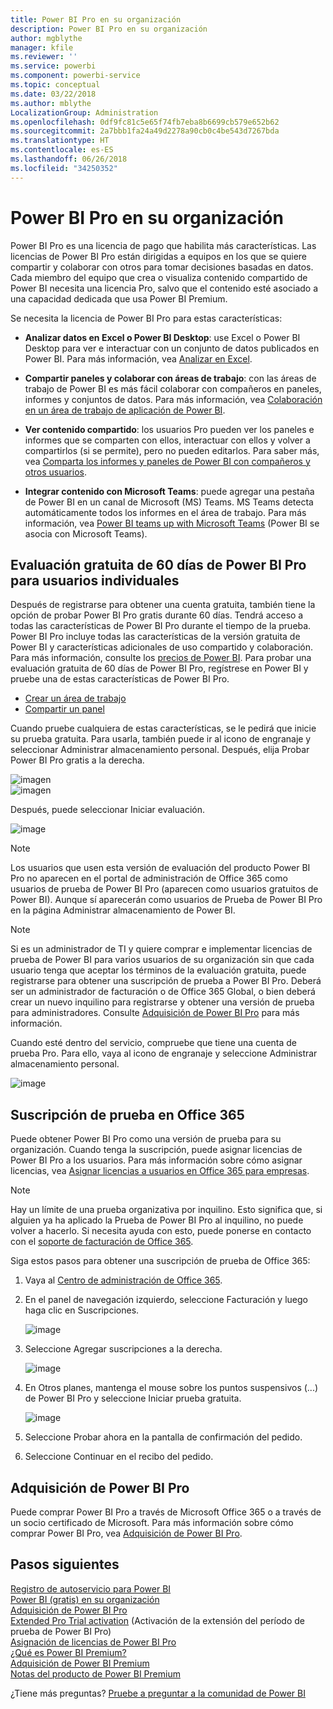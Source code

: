 ```yaml
---
title: Power BI Pro en su organización
description: Power BI Pro en su organización
author: mgblythe
manager: kfile
ms.reviewer: ''
ms.service: powerbi
ms.component: powerbi-service
ms.topic: conceptual
ms.date: 03/22/2018
ms.author: mblythe
LocalizationGroup: Administration
ms.openlocfilehash: 0df9fc81c5e65f74fb7eba8b6699cb579e652b62
ms.sourcegitcommit: 2a7bbb1fa24a49d2278a90cb0c4be543d7267bda
ms.translationtype: HT
ms.contentlocale: es-ES
ms.lasthandoff: 06/26/2018
ms.locfileid: "34250352"
---
```

# <a name="power-bi-pro-in-your-organization"></a>Power BI Pro en su organización

Power BI Pro es una licencia de pago que habilita más características. Las licencias de Power BI Pro están dirigidas a equipos en los que se quiere compartir y colaborar con otros para tomar decisiones basadas en datos.  Cada miembro del equipo que crea o visualiza contenido compartido de Power BI necesita una licencia Pro, salvo que el contenido esté asociado a una capacidad dedicada que usa Power BI Premium.

Se necesita la licencia de Power BI Pro para estas características:

* **Analizar datos en Excel o Power BI Desktop**: use Excel o Power BI Desktop para ver e interactuar con un conjunto de datos publicados en Power BI. Para más información, vea [Analizar en Excel](service-analyze-in-excel.md).

* **Compartir paneles y colaborar con áreas de trabajo**: con las áreas de trabajo de Power BI es más fácil colaborar con compañeros en paneles, informes y conjuntos de datos. Para más información, vea [Colaboración en un área de trabajo de aplicación de Power BI](service-collaborate-power-bi-workspace.md).

* **Ver contenido compartido**: los usuarios Pro pueden ver los paneles e informes que se comparten con ellos, interactuar con ellos y volver a compartirlos (si se permite), pero no pueden editarlos. Para saber más, vea [Comparta los informes y paneles de Power BI con compañeros y otros usuarios](service-share-dashboards.md).

* **Integrar contenido con Microsoft Teams**: puede agregar una pestaña de Power BI en un canal de Microsoft (MS) Teams. MS Teams detecta automáticamente todos los informes en el área de trabajo. Para más información, vea [Power BI teams up with Microsoft Teams](https://powerbi.microsoft.com/en-us/blog/power-bi-teams-up-with-microsoft-teams/) (Power BI se asocia con Microsoft Teams). 

## <a name="power-bi-pro-60-day-trial-for-individuals"></a>Evaluación gratuita de 60 días de Power BI Pro para usuarios individuales

Después de registrarse para obtener una cuenta gratuita, también tiene la opción de probar Power BI Pro gratis durante 60 días. Tendrá acceso a todas las características de Power BI Pro durante el tiempo de la prueba. Power BI Pro incluye todas las características de la versión gratuita de Power BI y características adicionales de uso compartido y colaboración. Para más información, consulte los [precios de Power BI](https://powerbi.microsoft.com/en-us/pricing/). Para probar una evaluación gratuita de 60 días de Power BI Pro, regístrese en Power BI y pruebe una de estas características de Power BI Pro.

* [Crear un área de trabajo](service-create-distribute-apps.md)
* [Compartir un panel](service-share-dashboards.md)

Cuando pruebe cualquiera de estas características, se le pedirá que inicie su prueba gratuita. Para usarla, también puede ir al icono de engranaje y seleccionar Administrar almacenamiento personal. Después, elija Probar Power BI Pro gratis a la derecha.

   ![imagen](media/service-power-bi-pro-in-your-organization/service-power-bi-pro-in-your-organization-01.png)
   </br>
   ![imagen](media/service-power-bi-pro-in-your-organization/service-power-bi-pro-in-your-organization-02.png)

Después, puede seleccionar Iniciar evaluación.

   ![image](media/service-power-bi-pro-in-your-organization/service-power-bi-pro-in-your-organization-03.png)

> [!NOTE]
> Los usuarios que usen esta versión de evaluación del producto Power BI Pro no aparecen en el portal de administración de Office 365 como usuarios de  prueba de Power BI Pro (aparecen como usuarios gratuitos de Power BI). Aunque sí aparecerán como usuarios de Prueba de Power BI Pro en la página Administrar almacenamiento de Power BI.
>

> [!NOTE]
> Si es un administrador de TI y quiere comprar e implementar licencias de prueba de Power BI para varios usuarios de su organización sin que cada usuario tenga que aceptar los términos de la evaluación gratuita, puede registrarse para obtener una suscripción de prueba a Power BI Pro. Deberá ser un administrador de facturación o de Office 365 Global, o bien deberá crear un nuevo inquilino para registrarse y obtener una versión de prueba para administradores. Consulte [Adquisición de Power BI Pro](service-admin-purchasing-power-bi-pro.md) para más información.
>

Cuando esté dentro del servicio, compruebe que tiene una cuenta de prueba Pro. Para ello, vaya al icono de engranaje y seleccione Administrar almacenamiento personal.

   ![image](media/service-power-bi-pro-in-your-organization/service-power-bi-pro-in-your-organization-04.png)

## <a name="subscription-trial-in-office-365"></a>Suscripción de prueba en Office 365

Puede obtener Power BI Pro como una versión de prueba para su organización. Cuando tenga la suscripción, puede asignar licencias de Power BI Pro a los usuarios. Para más información sobre cómo asignar licencias, vea [Asignar licencias a usuarios en Office 365 para empresas](https://support.office.com/en-us/article/assign-licenses-to-users-in-office-365-for-business-997596b5-4173-4627-b915-36abac6786dc?ui=en-US&rs=en-US&ad=US).

> [!NOTE]
> Hay un límite de una prueba organizativa por inquilino. Esto significa que, si alguien ya ha aplicado la Prueba de Power BI Pro al inquilino, no puede volver a hacerlo. Si necesita ayuda con esto, puede ponerse en contacto con el [soporte de facturación de Office 365](https://support.office.microsoft.com/en-us/article/contact-support-for-business-products-admin-help-32a17ca7-6fa0-4870-8a8d-e25ba4ccfd4b?CorrelationId=552bbf37-214f-4202-80cb-b94240dcd671&ui=en-US&rs=en-US&ad=US).
>

Siga estos pasos para obtener una suscripción de prueba de Office 365:

1. Vaya al [Centro de administración de Office 365](https://portal.office.com/adminportal/home#/homepage).
2. En el panel de navegación izquierdo, seleccione Facturación y luego haga clic en Suscripciones.

   ![image](media/service-power-bi-pro-in-your-organization/service-power-bi-pro-in-your-organization-05.png)

3. Seleccione Agregar suscripciones a la derecha.

   ![image](media/service-power-bi-pro-in-your-organization/service-power-bi-pro-in-your-organization-06.png)

4. En Otros planes, mantenga el mouse sobre los puntos suspensivos (...) de Power BI Pro y seleccione Iniciar prueba gratuita.

   ![image](media/service-power-bi-pro-in-your-organization/service-power-bi-pro-in-your-organization-07.png) 

5. Seleccione Probar ahora en la pantalla de confirmación del pedido.
6. Seleccione Continuar en el recibo del pedido.

## <a name="purchasing-power-bi-pro"></a>Adquisición de Power BI Pro

Puede comprar Power BI Pro a través de Microsoft Office 365 o a través de un socio certificado de Microsoft. Para más información sobre cómo comprar Power BI Pro, vea [Adquisición de Power BI Pro](service-admin-purchasing-power-bi-pro.md).

## <a name="next-steps"></a>Pasos siguientes
[Registro de autoservicio para Power BI](service-admin-signing-up-for-power-bi-with-a-new-office-365-trial.md)
<br/>
[Power BI (gratis) en su organización](service-admin-service-free-in-your-organization.md)
<br/>
[Adquisición de Power BI Pro](service-admin-purchasing-power-bi-pro.md)
<br/>
[Extended Pro Trial activation](service-extended-pro-trial.md) (Activación de la extensión del período de prueba de Power BI Pro)
<br/>
[Asignación de licencias de Power BI Pro](service-admin-assigning-power-bi-pro-licenses.md)
<br/>
[¿Qué es Power BI Premium?](service-admin-premium-manage.md)
<br/>
[Adquisición de Power BI Premium](service-admin-premium-purchase.md)
<br/>
[Notas del producto de Power BI Premium](https://aka.ms/pbipremiumwhitepaper)

¿Tiene más preguntas? [Pruebe a preguntar a la comunidad de Power BI](https://community.powerbi.com/)
